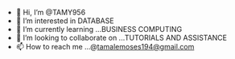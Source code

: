 - 👋 Hi, I’m @TAMY956
- 👀 I’m interested in DATABASE
- 🌱 I’m currently learning ...BUSINESS COMPUTING
- 💞️ I’m looking to collaborate on ...TUTORIALS AND ASSISTANCE
- 📫 How to reach me ...@tamalemoses194@gmail.com

<!---
TAMY956/TAMY956 is a ✨ special ✨ repository because its `README.md` (this file) appears on your GitHub profile.
You can click the Preview link to take a look at your changes.
--->

